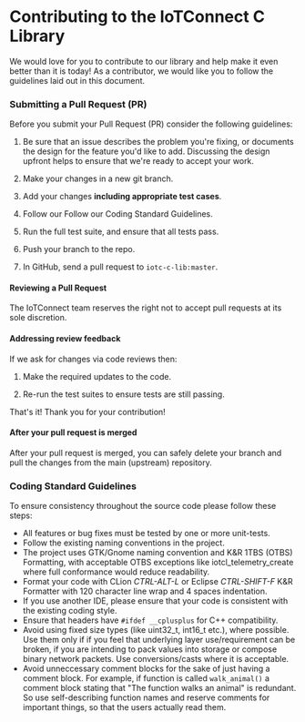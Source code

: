# Contributing to the IoTConnect C Library

We would love for you to contribute to our library and help make it even better than it is today!
As a contributor, we would like you to follow the guidelines laid out in this document. 

### Submitting a Pull Request (PR)

Before you submit your Pull Request (PR) consider the following guidelines:

1. Be sure that an issue describes the problem you're fixing, or documents the design for the feature you'd like to add.
   Discussing the design upfront helps to ensure that we're ready to accept your work.

1. Make your changes in a new git branch.

1. Add your changes **including appropriate test cases**.

1. Follow our Follow our Coding Standard Guidelines.

1. Run the full test suite, and ensure that all tests pass.

1. Push your branch to the repo.

1. In GitHub, send a pull request to `iotc-c-lib:master`.

#### Reviewing a Pull Request

The IoTConnect team reserves the right not to accept pull requests at its sole discretion.

#### Addressing review feedback

If we ask for changes via code reviews then:

1. Make the required updates to the code.

1. Re-run the test suites to ensure tests are still passing.

That's it! Thank you for your contribution!

#### After your pull request is merged

After your pull request is merged, you can safely delete your branch and pull the changes from the main (upstream) repository.

### Coding Standard Guidelines

To ensure consistency throughout the source code please follow these steps:

* All features or bug fixes must be tested by one or more unit-tests.
* Follow the existing naming conventions in the project.
* The project uses GTK/Gnome naming convention and K&R 1TBS (OTBS) Formatting, with acceptable OTBS exceptions like iotcl_telemetry_create where full conformance would reduce readability.
* Format your code with CLion *CTRL-ALT-L* or Eclipse *CTRL-SHIFT-F* K&R Formatter with 120 character line wrap and 4 spaces indentation. 
* If you use another IDE, please ensure that your code is consistent with the existing coding style.
* Ensure that headers have ```#ifdef __cplusplus``` for C++ compatibility.
* Avoid using fixed size types (like uint32_t, int16_t etc.), where possible. Use them only if if you feel that underlying layer use/requirement can be broken, if you are intending to pack values into storage or compose binary network packets. Use conversions/casts where it is acceptable.
* Avoid unneccessary comment blocks for the sake of just having a comment block. For example, if function is called ```walk_animal()``` a comment block stating that "The function walks an animal" is redundant. So use self-describing function names and reserve comments for important things, so that the users actually read them.
